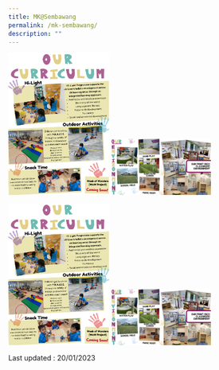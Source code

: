 ```yaml
---
title: MK@Sembawang
permalink: /mk-sembawang/
description: ""
---
```

<img src="/images/mksmb.png" 
     style="width:40%">
		 <img src="/images/mksmb1.png" 
     style="width:40%">

<img src="/images/mksmb.png" 
     style="width:40%">
		 <img src="/images/mksmb1.png" 
     style="width:40%">

Last updated : 20/01/2023